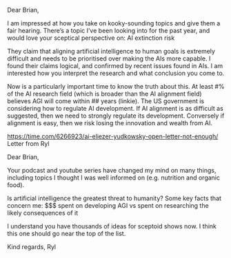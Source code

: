 Dear Brian,

I am impressed at how you take on kooky-sounding topics and give them a fair hearing. There’s a topic I’ve been looking into for the past year, and would love your sceptical perspective on: AI extinction risk

They claim that aligning artificial intelligence to human goals is extremely difficult and needs to be prioritised over making the AIs more capable. I found their claims logical, and confirmed by recent issues found in AIs. I am interested how you interpret the research and what conclusion you come to.

Now is a particularly important time to know the truth about this. At least #% of the AI research field (which is broader than the AI alignment field) believes AGI will come within ## years (linkie). The US government is considering how to regulate AI development. If AI alignment is as difficult as suggested, then we need to strongly regulate its development. Conversely if alignment is easy, then we risk losing the innovation and wealth from AI.

https://time.com/6266923/ai-eliezer-yudkowsky-open-letter-not-enough/
Letter from Ryl

Dear Brian,

Your podcast and youtube series have changed my mind on  many things, including topics I thought I was well informed on (e.g. nutrition and organic food).

Is artificial intelligence the greatest threat to humanity? Some key facts that concern me:
$$$ spent on developing AGI vs spent on researching the likely consequences of it


I understand you have thousands of ideas for sceptoid shows now. I think this one should go near the top of the list.

Kind regards, 
Ryl


